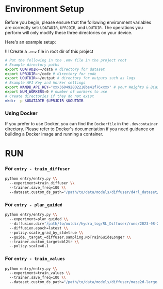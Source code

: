 # Environment Setup

Before you begin, please ensure that the following environment variables are correctly set: `UDATADIR`, `UPRJDIR`, and `UOUTDIR`. The operations you perform will only modify these three directories on your device.

Here's an example setup:

!!! Create a `.env` file in root dir of this project

```bash
# Put the following in the .env file in the project root
# Example directory paths
export UDATADIR=~/data # directory for dataset
export UPRJDIR=~/code # directory for code
export UOUTDIR=~/output # directory for outputs such as logs
# Example API Key and Worker settings
export WANDB_API_KEY="xxx360492802218be41f76xxxx" # your Weights & Biases API key
export NUM_WORKERS=0 # number of workers to use
# Create directories if they do not exist
mkdir -p $UDATADIR $UPRJDIR $UOUTDIR

```

### Using Docker

If you prefer to use Docker, you can find the `Dockerfile` in the `.devcontainer` directory. Please refer to Docker's documentation if you need guidance on building a Docker image and running a container.

# RUN

### **For `entry - train_diffuser`**

```bash
python entry/entry.py \\
  --experiment=train_diffuser \\
  --trainer.save_freq=100 \\
  --dataset.custom_ds_path="/path/to/data/models/diffuser/d4rl_dataset/maze2d-openlarge-v0-1000000.hdf5"

```

### **For `entry - plan_guided`**

```bash
python entry/entry.py \\
  --experiment=plan_guided \\
  --diffusion.dir="/path/to/outdir/hydra_log/RL_Diffuser/runs/2023-08-23_11-19-12_292485" \\
  --diffusion.epoch=latest \\
  --policy.scale_grad_by_std=true \\
  --guide._target_=diffuser.sampling.NoTrainGuideLonger \\
  --trainer.custom_target=bl2tr \\
  --policy.scale=0.1

```

### **For `entry - train_values`**

```bash
python entry/entry.py \\
  --experiment=train_values \\
  --trainer.save_freq=100 \\
  --dataset.custom_ds_path="/path/to/data/models/diffuser/maze2d-large-1e6FirstGenerate.hdf5"

```
